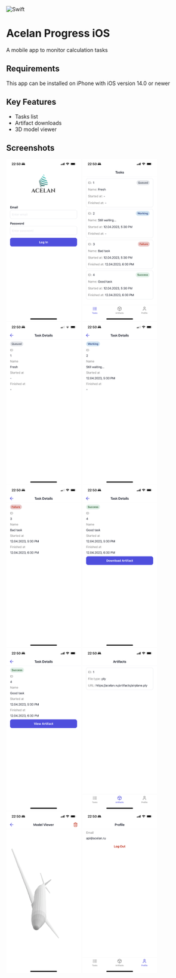 ![[Swift](https://img.shields.io/badge/Swift-5.7.2-blue)](https://www.swift.org)

# Acelan Progress iOS

A mobile app to monitor calculation tasks

## Requirements

This app can be installed on iPhone with iOS version 14.0 or newer

## Key Features

- Tasks list
- Artifact downloads
- 3D model viewer

## Screenshots

<img src="Docs/Images/login.png" alt="login screen" width="200"/> <img src="Docs/Images/tasks.png" alt="tasks screen" width="200"/> <img src="Docs/Images/task-details-queued.png" alt="task details queued screen" width="200"/> <img src="Docs/Images/task-details-working.png" alt="task details working screen" width="200"/> <img src="Docs/Images/task-details-failure.png" alt="task details failure screen" width="200"/> <img src="Docs/Images/task-details-success-download-artifact.png" alt="task details success download artifact screen" width="200"/> <img src="Docs/Images/task-details-success-view-artifact.png" alt="task details success view artifact screen" width="200"/> <img src="Docs/Images/artifacts.png" alt="artifacts screen" width="200"/> <img src="Docs/Images/model-viewer.png" alt="model viewer screen" width="200"/> <img src="Docs/Images/profile.png" alt="profile screen" width="200"/>
